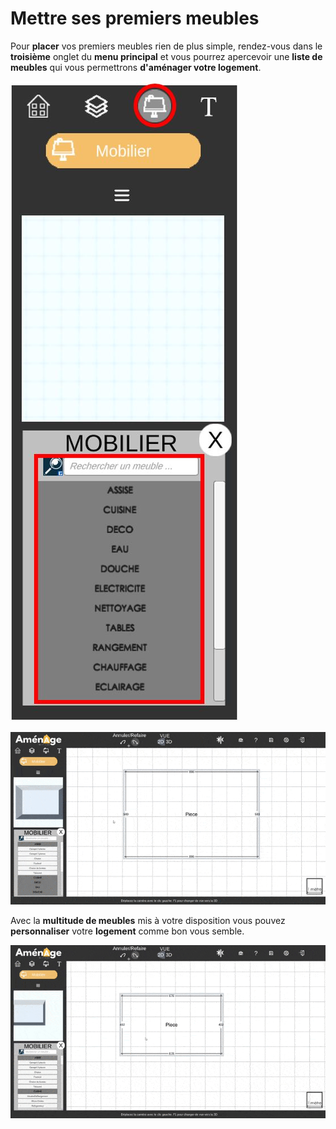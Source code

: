 # Mettre ses premiers meubles

Pour **placer** vos premiers meubles rien de plus simple, rendez-vous dans le **troisième** onglet du **menu principal** et vous pourrez apercevoir une **liste de meubles** qui vous permettrons **d'aménager votre logement**.

![Menu des meubles ](../.gitbook/assets/menu3.jpg)

![Placement de meubles](../.gitbook/assets/placement_meuble%20%281%29.gif)

Avec la **multitude de meubles** mis à votre disposition vous pouvez **personnaliser** votre **logement** comme bon vous semble.

![Liste des meubles](../.gitbook/assets/liste_des_meubles_trim.gif)

